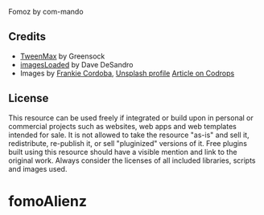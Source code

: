 Fomoz
by com-mando


## Credits

- [TweenMax](https://greensock.com/tweenmax) by Greensock
- [imagesLoaded](https://imagesloaded.desandro.com/) by Dave DeSandro
- Images by [Frankie Cordoba](https://www.instagram.com/byfoul/), [Unsplash profile](https://unsplash.com/@byfoul)
[Article on Codrops](https://tympanus.net/codrops/?p=42459)

## License
This resource can be used freely if integrated or build upon in personal or commercial projects such as websites, web apps and web templates intended for sale. It is not allowed to take the resource "as-is" and sell it, redistribute, re-publish it, or sell "pluginized" versions of it. Free plugins built using this resource should have a visible mention and link to the original work. Always consider the licenses of all included libraries, scripts and images used.






# fomoAlienz

